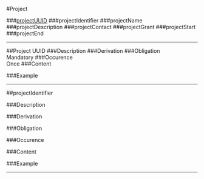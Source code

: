 #Project

###[projectUUID](#project-uuid-1)
###projectIdentifier
###projectName
###projectDescription
###projectContact
###projectGrant
###projectStart
###projectEnd

--------------------------------------------------------------------------------------



##Project UUID
###Description
###Derivation
###Obligation	
Mandatory 
###Occurence	
Once 
###Content 
 
###Example

-------------------------------


##projectIdentifier

###Description
 
###Derivation
 
###Obligation	
 
###Occurence	
 
###Content 
 
###Example

----------------------------------
